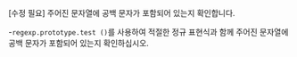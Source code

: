 [수정 필요]
주어진 문자열에 공백 문자가 포함되어 있는지 확인합니다.

-`regexp.prototype.test ()`를 사용하여 적절한 정규 표현식과 함께 주어진 문자열에 공백 문자가 포함되어 있는지 확인하십시오.